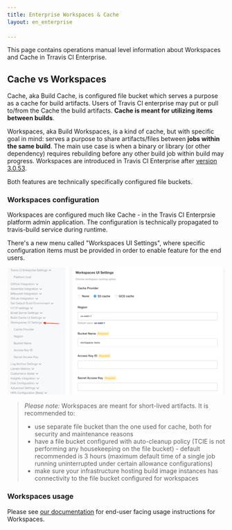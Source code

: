 ```yaml
---
title: Enterprise Workspaces & Cache
layout: en_enterprise

---
```


This page contains operations manual level information about Workspaces and Cache in Trravis CI Enterprise.

## Cache vs Workspaces

Cache, aka Build Cache, is configured file bucket which serves a purpose as a cache for build artifacts. Users of Travis CI enterprise may put or pull to/from the Cache the build artifacts.
**Cache is meant for utilizing items between builds**.

Workspaces, aka Build Workspaces, is a kind of cache, but with specific goal in mind: serves a purpose to share artifacts/files between **jobs within the same build**. The main use case is 
when a binary or library (or other dependency) requires rebuilding before any other build job within build may progress. Workspaces are introduced in Travis CI Enterprise after [version 3.0.53](https://enterprise-changelog.travis-ci.com/release-3-0-53-283095).

Both features are technically specifically configured file buckets.

### Workspaces configuration

Workspaces are configured much like Cache - in the Travis CI Enterprsie platform admin application. The configuration is technically propagated to travis-build service during runtime.

There's a new menu called "Workspaces UI Settings", where specific configuration items must be provided in order to enable feature for the end users.

![TCIE Workspaces Settings](/images/tcie-3.x-workspaces-config.png)

> *Please note:*
> Workspaces are meant for short-lived artifacts.
> It is recommended to:
> 
> * use separate file bucket than the one used for cache, both for security and maintenance reasons
> * have a file bucket configured with auto-cleanup policy (TCIE is not performing any housekeeping on the file bucket) - default recommended is 3 hours (maximum default time of a single job running uninterrupted under certain allowance configurations)
> * make sure your infrastructure hosting build image instances has connectivity to the file bucket configured for workspaces

### Workspaces usage

Please see [our documentation](/user/using-workspaces) for end-user facing usage instructions for Workspaces.
